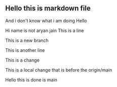 ## Hello this is markdown file

And i don't know what i am doing
Hello

Hi name is not aryan jain
This is a line

This is a new branch

This is another line

This is a change

This is a local change that is before the origin/main

Hello this is done is main
